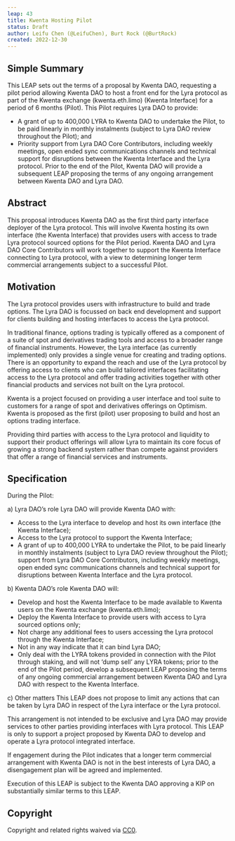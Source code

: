 ```yaml
---
leap: 43
title: Kwenta Hosting Pilot
status: Draft
author: Leifu Chen (@LeifuChen), Burt Rock (@BurtRock)
created: 2022-12-30
---
```


<!--You can leave these HTML comments in your merged LEAP and delete the visible duplicate text guides, they will not appear and may be helpful to refer to if you edit it again. This is the suggested template for new LEAPs. Note that a LEAP number will be assigned by an editor. When opening a pull request to submit your LEAP, please use an abbreviated title in the filename, `leap-draft_title_abbrev.md`. The title should be 44 characters or less.-->

## Simple Summary
<!--"If you can't explain it simply, you don't understand it well enough." Simply describe the outcome the proposed changes intends to achieve. This should be non-technical and accessible to a casual community member.-->
This LEAP sets out the terms of a proposal by Kwenta DAO, requesting a pilot period allowing Kwenta DAO to host a front end for the Lyra protocol as part of the Kwenta exchange (kwenta.eth.limo) (Kwenta Interface) for a period of 6 months (Pilot). This Pilot requires Lyra DAO to provide: 
- A grant of up to 400,000 LYRA to Kwenta DAO to undertake the Pilot, to be paid linearly in monthly instalments (subject to Lyra DAO review throughout the Pilot); and
- Priority support from Lyra DAO Core Contributors, including weekly meetings, open ended sync communications channels and technical support for disruptions between the Kwenta Interface and the Lyra protocol.
Prior to the end of the Pilot, Kwenta DAO will provide a subsequent LEAP proposing the terms of any ongoing arrangement between Kwenta DAO and Lyra DAO.


## Abstract
<!--A short (~200 word) description of the proposed change, the abstract should clearly describe the proposed change. This is what *will* be done if the LEAP is implemented, not *why* it should be done or *how* it will be done. If the LEAP proposes deploying a new contract, write, "we propose to deploy a new contract that will do x".-->
This proposal introduces Kwenta DAO as the first third party interface deployer of the Lyra protocol. This will involve Kwenta hosting its own interface (the Kwenta Interface) that provides users with access to trade Lyra protocol sourced options for the Pilot period. Kwenta DAO and Lyra DAO Core Contributors will work together to support the Kwenta Interface connecting to Lyra protocol, with a view to determining longer term commercial arrangements subject to a successful Pilot.

## Motivation
<!--This is the problem statement. This is the *why* of the LEAP. It should clearly explain *why* the current state of the protocol is inadequate.  It is critical that you explain *why* the change is needed, if the LEAP proposes changing how something is calculated, you must address *why* the current calculation is innaccurate or wrong. This is not the place to describe how the LEAP will address the issue!-->
The Lyra protocol provides users with infrastructure to build and trade options. The Lyra DAO is focussed on back end development and support for clients building and hosting interfaces to access the Lyra protocol. 

In traditional finance, options trading is typically offered as a component of a suite of spot and derivatives trading tools and access to a broader range of financial instruments. However, the Lyra interface (as currently implemented) only provides a single venue for creating and trading options. 
There is an opportunity to expand the reach and use of the Lyra protocol by offering access to clients who can build tailored interfaces facilitating access to the Lyra protocol and offer trading activities together with other financial products and services not built on the Lyra protocol. 

Kwenta is a project focused on providing a user interface and tool suite to customers for a range of spot and derivatives offerings on Optimism. Kwenta is proposed as the first (pilot) user proposing to build and host an options trading interface. 

Providing third parties with access to the Lyra protocol and liquidity to support their product offerings will allow Lyra to maintain its core focus of growing a strong backend system rather than compete against providers that offer a range of financial services and instruments.


## Specification
<!--The specification should describe the syntax and semantics of any new feature, there are five sections
1. Overview
2. Rationale
3. Technical Specification
4. Test Cases
5. Configurable Values
-->
During the Pilot:

a) Lyra DAO’s role
Lyra DAO will provide Kwenta DAO with:
- Access to the Lyra interface to develop and host its own interface (the Kwenta Interface); 
- Access to the Lyra protocol to support the Kwenta Interface; 
- A grant of up to 400,000 LYRA to undertake the Pilot, to be paid linearly in monthly instalments (subject to Lyra DAO review throughout the Pilot); 
support from Lyra DAO Core Contributors, including weekly meetings, open ended sync communications channels and technical support for disruptions between Kwenta Interface and the Lyra protocol.

b) Kwenta DAO’s role
Kwenta DAO will:
- Develop and host the Kwenta Interface to be made available to Kwenta users on the Kwenta exchange (kwenta.eth.limo); 
- Deploy the Kwenta Interface to provide users with access to Lyra sourced options only; 
- Not charge any additional fees to users accessing the Lyra protocol through the Kwenta Interface;
- Not in any way indicate that it can bind Lyra DAO; 
- Only deal with the LYRA tokens provided in connection with the Pilot through staking, and will not ‘dump sell’ any LYRA tokens; 
prior to the end of the Pilot period, develop a subsequent LEAP proposing the terms of any ongoing commercial arrangement between Kwenta DAO and Lyra DAO with respect to the Kwenta Interface.

c) Other matters
This LEAP does not propose to limit any actions that can be taken by Lyra DAO in respect of the Lyra interface or the Lyra protocol. 

This arrangement is not intended to be exclusive and Lyra DAO may provide services to other parties providing interfaces with Lyra protocol. This LEAP is only to support a project proposed by Kwenta DAO to develop and operate a Lyra protocol integrated interface.

If engagement during the Pilot indicates that a longer term commercial arrangement with Kwenta DAO is not in the best interests of Lyra DAO, a disengagement plan will be agreed and implemented. 

Execution of this LEAP is subject to the Kwenta DAO approving a KIP on substantially similar terms to this LEAP. 

## Copyright
Copyright and related rights waived via [CC0](https://creativecommons.org/publicdomain/zero/1.0/).

